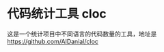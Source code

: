 <!--
 * @Author: shgopher shgopher@gmail.com
 * @Date: 2023-02-06 01:13:12
 * @LastEditors: shgopher shgopher@gmail.com
 * @LastEditTime: 2023-02-06 01:13:22
 * @FilePath: /dingdang/small/cloc/README.md
 * @Description: 
 * 
 * Copyright (c) 2023 by ${git_name_email}, All Rights Reserved. 
-->
# 代码统计工具 cloc

这是一个统计项目中不同语言的代码数量的工具，地址是 https://github.com/AlDanial/cloc


